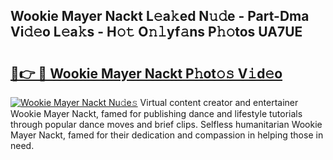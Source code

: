 ## Wookie Mayer Nackt L𝚎a𝚔ed N𝚞𝚍e - Part-Dma Vi𝚍𝚎o L𝚎a𝚔s - H𝚘𝚝 O𝚗𝚕yf𝚊ns P𝚑𝚘tos UA7UE

# <h2><a href="http://kf242w0.oniu.top/?m=Wookie+Mayer+Nackt">🔗👉 🔴 Wookie Mayer Nackt P𝚑ot𝚘𝚜 V𝚒d𝚎o</a></h2>

[![Wookie Mayer Nackt Nu𝚍e𝚜](https://i.imgur.com/0qMVB7G.gif)](http://kf242w0.oniu.top/?m=Wookie+Mayer+Nackt)
Virtual content creator and entertainer Wookie Mayer Nackt, famed for publishing dance and lifestyle tutorials through popular dance moves and brief clips. Selfless humanitarian Wookie Mayer Nackt, famed for their dedication and compassion in helping those in need.  
